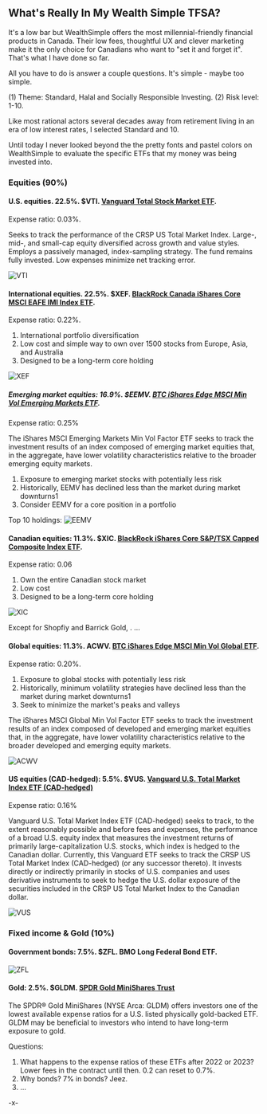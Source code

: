 ## What's Really In My Wealth Simple TFSA?

It's a low bar but WealthSimple offers the most millennial-friendly financial products in Canada. Their low fees, thoughtful UX and clever marketing make it the only choice for Canadians who want to "set it and forget it". That's what I have done so far. 

All you have to do is answer a couple questions. It's simple - maybe too simple. 

(1) Theme: Standard, Halal and Socially Responsible Investing.
(2) Risk level: 1-10.

Like most rational actors several decades away from retirement living in an era of low interest rates, I selected Standard and 10.

Until today I never looked beyond the the pretty fonts and pastel colors on WealthSimple to evaluate the specific ETFs that my money was being invested into.

### Equities (90%)

#### U.S. equities. 22.5%. $VTI. [Vanguard Total Stock Market ETF](https://investor.vanguard.com/etf/profile/overview/vti).
Expense ratio: 0.03%.

Seeks to track the performance of the CRSP US Total Market Index.
Large-, mid-, and small-cap equity diversified across growth and value styles.
Employs a passively managed, index-sampling strategy.
The fund remains fully invested.
Low expenses minimize net tracking error.

![VTI](https://i.imgur.com/NVJDTlO.png)

#### International equities. 22.5%. $XEF. [BlackRock Canada iShares Core MSCI EAFE IMI Index ETF](https://www.blackrock.com/ca/investors/en/products/251421/ishares-msci-eafe-imi-index-etf).
Expense ratio: 0.22%.

1. International portfolio diversification
2. Low cost and simple way to own over 1500 stocks from Europe, Asia, and Australia
3. Designed to be a long-term core holding

![XEF](https://imgur.com/DTvyyuS.png)

##### Emerging market equities: 16.9%. $EEMV. [BTC iShares Edge MSCI Min Vol Emerging Markets ETF](https://www.ishares.com/us/products/239641/ishares-msci-emerging-markets-minimum-volatility-etf).
Expense ratio: 0.25%

The iShares MSCI Emerging Markets Min Vol Factor ETF seeks to track the investment results of an index composed of emerging market equities that, in the aggregate, have lower volatility characteristics relative to the broader emerging equity markets.


1. Exposure to emerging market stocks with potentially less risk
2. Historically, EEMV has declined less than the market during market downturns1
3. Consider EEMV for a core position in a portfolio

Top 10 holdings:
![EEMV](https://i.imgur.com/oU1QM00.png)

#### Canadian equities: 11.3%. $XIC. [BlackRock iShares Core S&P/TSX Capped Composite Index ETF](https://www.blackrock.com/ca/investors/en/products/239837/ishares-sptsx-capped-composite-index-etf).
Expense ratio: 0.06

1. Own the entire Canadian stock market
2. Low cost
3. Designed to be a long-term core holding

![XIC](https://i.imgur.com/vEfbQc3.png)

Except for Shopfiy and Barrick Gold, <insert barfing emoji here>.
...

#### Global equities: 11.3%. ACWV. [BTC iShares Edge MSCI Min Vol Global ETF](https://www.ishares.com/us/products/239605/ishares-msci-all-country-world-minimum-volatility-etf).
Expense ratio: 0.20%.

1. Exposure to global stocks with potentially less risk
2. Historically, minimum volatility strategies have declined less than the market during market downturns1
3. Seek to minimize the market's peaks and valleys

The iShares MSCI Global Min Vol Factor ETF seeks to track the investment results of an index composed of developed and emerging market equities that, in the aggregate, have lower volatility characteristics relative to the broader developed and emerging equity markets.


![ACWV](https://i.imgur.com/FwubqUq.png)

#### US equities (CAD-hedged): 5.5%. $VUS. [Vanguard U.S. Total Market Index ETF (CAD-hedged)](https://www.vanguardcanada.ca/advisors/products/en/detail/etf/9551/equity)
Expense ratio: 0.16%

Vanguard U.S. Total Market Index ETF (CAD-hedged) seeks to track, to the extent reasonably possible and before fees and expenses, the performance of a broad U.S. equity index that measures the investment returns of primarily large-capitalization U.S. stocks, which index is hedged to the Canadian dollar. Currently, this Vanguard ETF seeks to track the CRSP US Total Market Index (CAD-hedged) (or any successor thereto). It invests directly or indirectly primarily in stocks of U.S. companies and uses derivative instruments to seek to hedge the U.S. dollar exposure of the securities included in the CRSP US Total Market Index to the Canadian dollar.

![VUS](https://i.imgur.com/3qWe7RY.png)



### Fixed income & Gold (10%)

#### Government bonds: 7.5%. $ZFL. BMO Long Federal Bond ETF.
![ZFL](https://i.imgur.com/rsHveVW.png)


#### Gold: 2.5%. $GLDM. [SPDR Gold MiniShares Trust](https://www.spdrgoldshares.com/gldm/)

The SPDR® Gold MiniShares (NYSE Arca: GLDM) offers investors one of the lowest available expense ratios for a U.S. listed physically gold-backed ETF. GLDM may be beneficial to investors who intend to have long-term exposure to gold.

Questions:
1. What happens to the expense ratios of these ETFs after 2022 or 2023? Lower fees in the contract until then. 0.2 can reset to 0.7%.
2. Why bonds? 7% in bonds? Jeez.
3. ...

-x-
